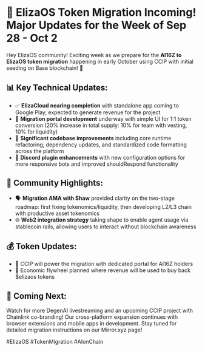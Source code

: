 # 🚀 ElizaOS Token Migration Incoming! Major Updates for the Week of Sep 28 - Oct 2

Hey ElizaOS community! Exciting week as we prepare for the **AI16Z to ElizaOS token migration** happening in early October using CCIP with initial seeding on Base blockchain! 💎

## 📊 Key Technical Updates:
- ✅ **ElizaCloud nearing completion** with standalone app coming to Google Play, expected to generate revenue for the project
- 🔄 **Migration portal development** underway with simple UI for 1:1 token conversion (20% increase in total supply: 10% for team with vesting, 10% for liquidity)
- 🧩 **Significant codebase improvements** including core runtime refactoring, dependency updates, and standardized code formatting across the platform
- 🔌 **Discord plugin enhancements** with new configuration options for more responsive bots and improved shouldRespond functionality

## 👥 Community Highlights:
- 🗣️ **Migration AMA with Shaw** provided clarity on the two-stage roadmap: first fixing tokenomics/liquidity, then developing L2/L3 chain with productive asset tokenomics
- 🌐 **Web2 integration strategy** taking shape to enable agent usage via stablecoin rails, allowing users to interact without blockchain awareness

## 💰 Token Updates:
- 💼 CCIP will power the migration with dedicated portal for AI16Z holders
- 🔄 Economic flywheel planned where revenue will be used to buy back $elizaos tokens

## 🔮 Coming Next:
Watch for more DegenAI livestreaming and an upcoming CCIP project with Chainlink co-branding! Our cross-platform expansion continues with browser extensions and mobile apps in development. Stay tuned for detailed migration instructions on our Mirror.xyz page!

#ElizaOS #TokenMigration #AIonChain